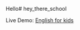 Hello# hey_there_school

Live Demo: <a href="https://gosudarstvom.github.io/hey_there_school/" target="blanc_">English for kids</a>
